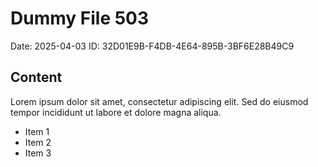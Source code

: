 # Dummy File 503

Date: 2025-04-03
ID: 32D01E9B-F4DB-4E64-895B-3BF6E28B49C9

## Content

Lorem ipsum dolor sit amet, consectetur adipiscing elit.
Sed do eiusmod tempor incididunt ut labore et dolore magna aliqua.

* Item 1
* Item 2
* Item 3

